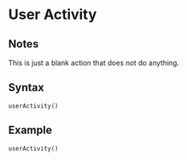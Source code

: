 # User Activity
## Notes
This is just a blank action that does not do anything.
## Syntax
```
userActivity()
```
## Example
```
userActivity()
```